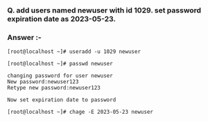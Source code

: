 ### **Q. add users named newuser with id 1029. set password expiration date as 2023-05-23.**
### Answer :-
```
[root@localhost ~]# useradd -u 1029 newuser

[root@localhost ~]# passwd newuser

changing password for user newuser
New password:newuser123 
Retype new password:newuser123

Now set expiration date to password

[root@localhost ~]# chage -E 2023-05-23 newuser
``` 